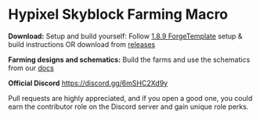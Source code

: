 # Hypixel Skyblock Farming Macro

**Download:** Setup and build yourself: Follow [1.8.9 ForgeTemplate](https://github.com/DxxxxY/1.8.9ForgeTemplate) setup & build instructions
OR download from [releases](https://github.com/cofberry/HypixelFarmingMacro/releases/tag/4.5.0)

**Farming designs and schematics:**
Build the farms and use the schematics from our [docs](https://docs.google.com/document/d/1i34-eBUyrWe-3bQoXW-_pgKLstbM2wZI2lrAtvZPC4Q/edit)

**Official Discord**
https://discord.gg/6mSHC2Xd9y

Pull requests are highly appreciated, and if you open a good one, you could earn the contributor role on the Discord server and gain unique role perks.

 
